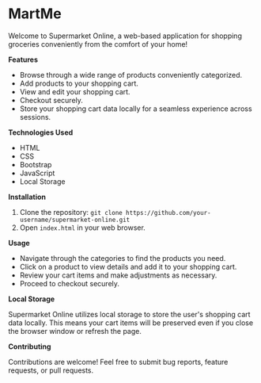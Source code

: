 # MartMe

Welcome to Supermarket Online, a web-based application for shopping groceries conveniently from the comfort of your home!

**Features**

- Browse through a wide range of products conveniently categorized.
- Add products to your shopping cart.
- View and edit your shopping cart.
- Checkout securely.
- Store your shopping cart data locally for a seamless experience across sessions.

**Technologies Used**

- HTML
- CSS
- Bootstrap
- JavaScript
- Local Storage

**Installation**

1. Clone the repository: `git clone https://github.com/your-username/supermarket-online.git`
2. Open `index.html` in your web browser.

**Usage**

- Navigate through the categories to find the products you need.
- Click on a product to view details and add it to your shopping cart.
- Review your cart items and make adjustments as necessary.
- Proceed to checkout securely.

**Local Storage**

Supermarket Online utilizes local storage to store the user's shopping cart data locally. This means your cart items will be preserved even if you close the browser window or refresh the page.

**Contributing**

Contributions are welcome! Feel free to submit bug reports, feature requests, or pull requests.
